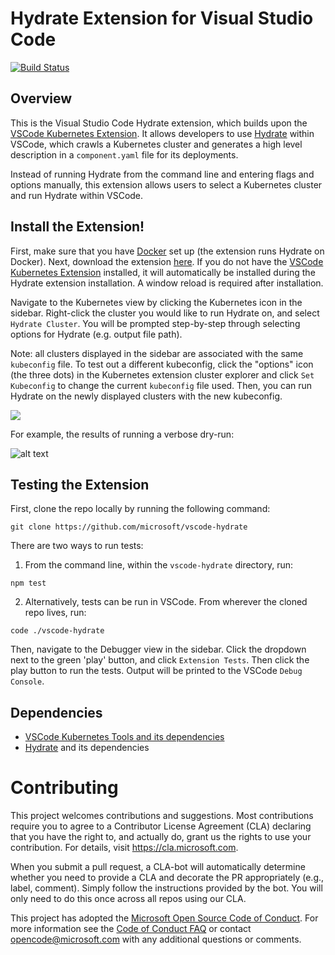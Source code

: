 # Hydrate Extension for Visual Studio Code
[![Build Status](https://dev.azure.com/epicstuff/vscode-hydrate/_apis/build/status/microsoft.vscode-hydrate?branchName=master)](https://dev.azure.com/epicstuff/vscode-hydrate/_build/latest?definitionId=104&branchName=master)
## Overview
This is the Visual Studio Code Hydrate extension, which builds upon the [VSCode Kubernetes Extension](https://github.com/Azure/vscode-kubernetes-tools). It allows developers to use [Hydrate](https://github.com/microsoft/hydrate) within VSCode, which crawls a Kubernetes cluster and generates a high level description in a `component.yaml` file for its deployments.

Instead of running Hydrate from the command line and entering flags and options manually, this extension allows users to select a Kubernetes cluster and run Hydrate within VSCode.
 
## Install the Extension!
First, make sure that you have [Docker](https://www.docker.com/) set up (the extension runs Hydrate on Docker). Next, download the extension [here](https://marketplace.visualstudio.com/items?itemName=madelineliao.vscode-hydrate). If you do not have the [VSCode Kubernetes Extension](https://github.com/Azure/vscode-kubernetes-tools) installed, it will automatically be installed during the Hydrate extension installation. A window reload is required after installation.

Navigate to the Kubernetes view by clicking the Kubernetes icon in the sidebar. Right-click the cluster you would like to run Hydrate on, and select `Hydrate Cluster`. You will be prompted step-by-step through selecting options for Hydrate (e.g. output file path).

Note: all clusters displayed in the sidebar are associated with the same `kubeconfig` file. To test out a different kubeconfig, click the "options" icon (the three dots) in the Kubernetes extension cluster explorer and click `Set Kubeconfig` to change the current `kubeconfig` file used. Then, you can run Hydrate on the newly displayed clusters with the new kubeconfig. 

![](https://thumbs.gfycat.com/DifficultPiercingIndianjackal-size_restricted.gif)

For example, the results of running a verbose dry-run:

![alt text](https://thumbs.gfycat.com/CreativeSpectacularHound-size_restricted.gif)
## Testing the Extension
First, clone the repo locally by running the following command:
```
git clone https://github.com/microsoft/vscode-hydrate
```

There are two ways to run tests:
1. From the command line, within the `vscode-hydrate` directory, run:
```
npm test
```
2. Alternatively, tests can be run in VSCode. From wherever the cloned repo lives, run:
```
code ./vscode-hydrate
```
Then, navigate to the Debugger view in the sidebar. Click the dropdown next to the green 'play' button, and click `Extension Tests`. Then click the play button to run the tests. Output will be printed to the VSCode `Debug Console`.

## Dependencies
* [VSCode Kubernetes Tools and its dependencies](https://github.com/Azure/vscode-kubernetes-tools)
* [Hydrate](https://github.com/microsoft/hydrate) and its dependencies

# Contributing

This project welcomes contributions and suggestions.  Most contributions require you to agree to a
Contributor License Agreement (CLA) declaring that you have the right to, and actually do, grant us
the rights to use your contribution. For details, visit https://cla.microsoft.com.

When you submit a pull request, a CLA-bot will automatically determine whether you need to provide
a CLA and decorate the PR appropriately (e.g., label, comment). Simply follow the instructions
provided by the bot. You will only need to do this once across all repos using our CLA.

This project has adopted the [Microsoft Open Source Code of Conduct](https://opensource.microsoft.com/codeofconduct/).
For more information see the [Code of Conduct FAQ](https://opensource.microsoft.com/codeofconduct/faq/) or
contact [opencode@microsoft.com](mailto:opencode@microsoft.com) with any additional questions or comments.

